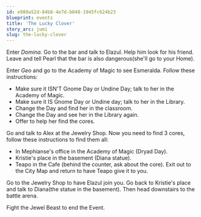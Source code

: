 ```yaml
---
id: e980a52d-84b8-4e7d-b048-1945fc624b23
blueprint: events
title: 'The Lucky Clover'
story_arc: jumi
slug: the-lucky-clover
---
```

Enter *Domina*. Go to the bar and talk to Elazul. Help him look for his friend. Leave and tell Pearl that the bar is also dangerous(she'll go to your Home).

Enter *Geo* and go to the Academy of Magic to see Esmeralda. Follow these instructions:

* Make sure it ISN'T Gnome Day or Undine Day; talk to her in the Academy of Magic.
* Make sure it IS Gnome Day or Undine day; talk to her in the Library.
* Change the Day and find her in the classroom.
* Change the Day and see her in the Library again.
* Offer to help her find the cores.

Go and talk to Alex at the Jewelry Shop. Now you need to find 3 cores, follow these instructions to find them all:

* In Mephianse's office in the Academy of Magic (Dryad Day).
* Kristie's place in the basement (Diana statue).
* Teapo in the Cafe (behind the counter, ask about the core). Exit out to the City Map and return to have Teapo give it to you.

Go to the Jewelry Shop to have Elazul join you. Go back to Kristie's place and talk to Diana(the statue in the basement). Then head downstairs to the battle arena.

Fight the Jewel Beast to end the Event.